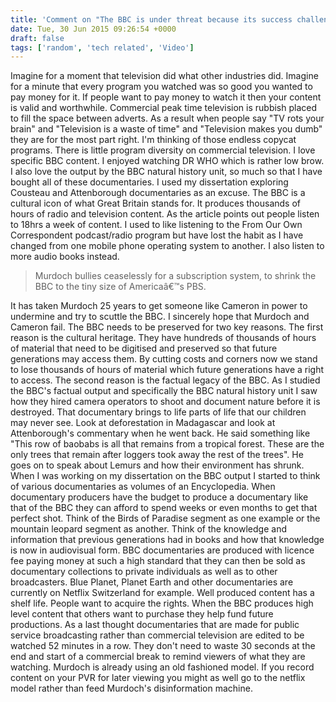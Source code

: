 ```yaml
---
title: 'Comment on "The BBC is under threat because its success challenges market ideology"'
date: Tue, 30 Jun 2015 09:26:54 +0000
draft: false
tags: ['random', 'tech related', 'Video']
---
```


Imagine for a moment that television did what other industries did. Imagine for a minute that every program you watched was so good you wanted to pay money for it. If people want to pay money to watch it then your content is valid and worthwhile. Commercial peak time television is rubbish placed to fill the space between adverts. As a result when people say "TV rots your brain" and "Television is a waste of time" and "Television makes you dumb" they are for the most part right. I'm thinking of those endless copycat programs. There is little program diversity on commercial television. I love specific BBC content. I enjoyed watching DR WHO which is rather low brow. I also love the output by the BBC natural history unit, so much so that I have bought all of these documentaries. I used my dissertation exploring Cousteau and Attenborough documentaries as an excuse. The BBC is a cultural icon of what Great Britain stands for. It produces thousands of hours of radio and television content. As the article points out people listen to 18hrs a week of content. I used to like listening to the From Our Own Correspondent podcast/radio program but have lost the habit as I have changed from one mobile phone operating system to another. I also listen to more audio books instead.

> Murdoch bullies ceaselessly for a subscription system, to shrink the BBC to the tiny size of Americaâ€™s PBS.

It has taken Murdoch 25 years to get someone like Cameron in power to undermine and try to scuttle the BBC. I sincerely hope that Murdoch and Cameron fail. The BBC needs to be preserved for two key reasons. The first reason is the cultural heritage. They have hundreds of thousands of hours of material that need to be digitised and preserved so that future generations may access them. By cutting costs and corners now we stand to lose thousands of hours of material which future generations have a right to access. The second reason is the factual legacy of the BBC. As I studied the BBC's factual output and specifically the BBC natural history unit I saw how they hired camera operators to shoot and document nature before it is destroyed. That documentary brings to life parts of life that our children may never see. Look at deforestation in Madagascar and look at Attenborough's commentary when he went back. He said something like "This row of baobabs is all that remains from a tropical forest. These are the only trees that remain after loggers took away the rest of the trees". He goes on to speak about Lemurs and how their environment has shrunk. When I was working on my dissertation on the BBC output I started to think of various documentaries as volumes of an Encyclopedia. When documentary producers have the budget to produce a documentary like that of the BBC they can afford to spend weeks or even months to get that perfect shot. Think of the Birds of Paradise segment as one example or the mountain leopard segment as another. Think of the knowledge and information that previous generations had in books and how that knowledge is now in audiovisual form. BBC documentaries are produced with licence fee paying money at such a high standard that they can then be sold as documentary collections to private individuals as well as to other broadcasters. Blue Planet, Planet Earth and other documentaries are currently on Netflix Switzerland for example. Well produced content has a shelf life. People want to acquire the rights. When the BBC produces high level content that others want to purchase they help fund future productions. As a last thought documentaries that are made for public service broadcasting rather than commercial television are edited to be watched 52 minutes in a row. They don't need to waste 30 seconds at the end and start of a commercial break to remind viewers of what they are watching. Murdoch is already using an old fashioned model. If you record content on your PVR for later viewing you might as well go to the netflix model rather than feed Murdoch's disinformation machine.